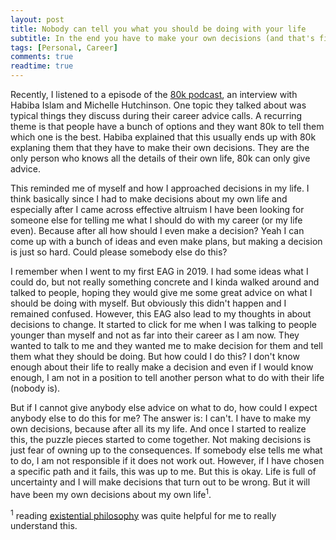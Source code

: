 ```yaml
---
layout: post
title: Nobody can tell you what you should be doing with your life
subtitle: In the end you have to make your own decisions (and that's fine)
tags: [Personal, Career]
comments: true
readtime: true
---
```


Recently, I listened to a episode of the [80k podcast](https://80000hours.org/podcast/episodes/80k-after-hours-michelle-habiba-advice-for-younger-selves/), an interview with Habiba Islam and Michelle Hutchinson. One topic they talked about was typical things they discuss during their career advice calls. A recurring theme is that people have a bunch of options and they want 80k to tell them which one is the best. Habiba explained that this usually ends up with 80k explaning them that they have to make their own decisions. They are the only person who knows all the details of their own life, 80k can only give advice.

This reminded me of myself and how I approached decisions in my life. I think basically since I had to make decisions about my own life and especially after I came across effective altruism I have been looking for someone else for telling me what I should do with my career (or my life even). Because after all how should I even make a decision? Yeah I can come up with a bunch of ideas and even make plans, but making a decision is just so hard. Could please somebody else do this?

I remember when I went to my first EAG in 2019. I had some ideas what I could do, but not really something concrete and I kinda walked around and talked to people, hoping they would give me some great advice on what I should be doing with myself. But obviously this didn't happen and I remained confused. However, this EAG also lead to my thoughts in about decisions to change. It started to click for me when I was talking to people younger than myself and not as far into their career as I am now. They wanted to talk to me and they wanted me to make decision for them and tell them what they should be doing. But how could I do this? I don't know enough about their life to really make a decision and even if I would know enough, I am not in a position to tell another person what to do with their life (nobody is).

But if I cannot give anybody else advice on what to do, how could I expect anybody else to do this for me? The answer is: I can't. I have to make my own decisions, because after all its my life. And once I started to realize this, the puzzle pieces started to come together. Not making decisions is just fear of owning up to the consequences. If somebody else tells me what to do, I am not responsible if it does not work out. However, if I have chosen a specific path and it fails, this was up to me. But this is okay. Life is full of uncertainty and I will make decisions that turn out to be wrong. But it will have been my own decisions about my own life<sup>1</sup>.


<sup>1</sup> reading [existential philosophy](https://www.goodreads.com/book/show/91950.The_Myth_of_Sisyphus) was quite helpful for me to really understand this.
